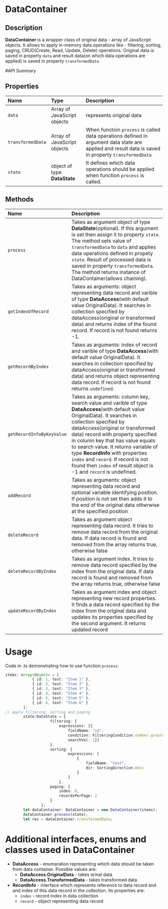 # DataContainer

## Description
**DataContainer** is a wrapper class of original data - array of JavaScript objects. It allows to apply in-memory data operations like - filtering, sorting, paging, CRUD(Create, Read, Update, Delete) operations.  Original data is saved in property `data` and result data(on which data operations are applied) is saved in property `transformedData`.

#API Summary

## Properties
| Name   | Type |  Description |
|:----------|:-------------|:-------------|
|  `data` | Array of JavaScript objects | represents original data |
| `transformedData` | Array of JavaScript objects | When functoin `process` is called data operations defined in argument data state are applied and result data is saved in property `transformedData` |
| `state`| object of type **DataState** | It defines which data operations should be applied when function `process` is called. |

## Methods
| Name   |  Description |
|:----------|:-------------|
| `process` | Takes as argument object of type **DataState**(optional). If this argument is set then assign it to property `state`. The method sets value of `transformedData` to `data` and applies data operations defined in propety `state`. Result of processed data is saved in property `transformedData`. The method returns instance of DataContainer(allows chaining). |
| `getIndexOfRecord` |  Takes as arguments: object representing data record and varible of type **DataAccess**(with default value OriginalData). It searches in collection specified by dataAccess(original or transformed data) and returns index of the found record. If record is not found returns -1.   |
| `getRecordByIndex` | Takes as arguments: index of record and varible of type **DataAccess**(with default value OriginalData). It searches in collection specified by dataAccess(original or transformed data) and returns object representing data record. If record is not found returns `undefined`.  |
| `getRecordInfoByKeyValue` |  Takes as arguments: column key, search value and varible of type **DataAccess**(with default value OriginalData). It searches in collection specified by dataAccess(original or transformed data) record with property specified in column key that has value equals to search value. It returns variable of type **RecordInfo** with properties `index` and `record`. If record is not found then `index` of result object is -1 and `record` is undefined. |
| `addRecord` | Takes as arguments: object representing data record and optional variable identifying position. If position is not set then adds it to the end of the original data otherwise at the specified position  |
| `deleteRecord`| Takes as argument object representing data record. It tries to remove data record from the original data. If data record is found and removed from the array returns true, otherwise false |
| `deleteRecordByIndex`| Takes as argument index. It tries to remove data record specified by the index from the original data. If data record is found and removed from the array returns true, otherwise false |
| `updateRecordByIndex`| Takes as argument index and object representing new record properties. It finds a data record specified by the index from the original data and updates its properties specified by the second argument. It returns updated record |


# Usage
Code in .ts demonstrating how to use function `process`:
```typescript
items: Array<Object> = [
            { id: 1, text: "Item 1" },
            { id: 2, text: "Item 2" },
            { id: 3, text: "Item 3" },
            { id: 4, text: "Item 4" },
            { id: 5, text: "Item 5" },
            { id: 6, text: "Item 6" }
        ];
// apply filtering, sorting and paging
        state:DataState = {
                    filtering: {
                        expressions: [{
                            fieldName: "id", 
                            condition: FilteringCondition.number.greaterThan, 
                            searchVal: 1}]
                    },
                    sorting: {
                            expressions: [
                                {
                                    fieldName: "text",
                                    dir: SortingDirection.Desc
                                }
                            ]
                        },
                    paging: {
                        index: 0,
                        recordsPerPage: 2
                    }
                };
        let dataContainer: DataContainer = new DataContainer(items);
        dataContainer.process(state);
        let res = dataContainer.transformedData;
```
# Additional interfaces, enums and classes used in DataContainer 
 * **DataAccess** - enumaration representing which data should be taken from data container. Possible values are: 
    * **DataAccess.OriginalData** - takes orinal data
    * **DataAccess.TransformedData** - takes transformed data
* **RecordInfo** - interface which represents reference to data record and  and index of this data record in the collection. Its properties are:
    * `index` - record index in data collection
    * `record` - object representing data record
